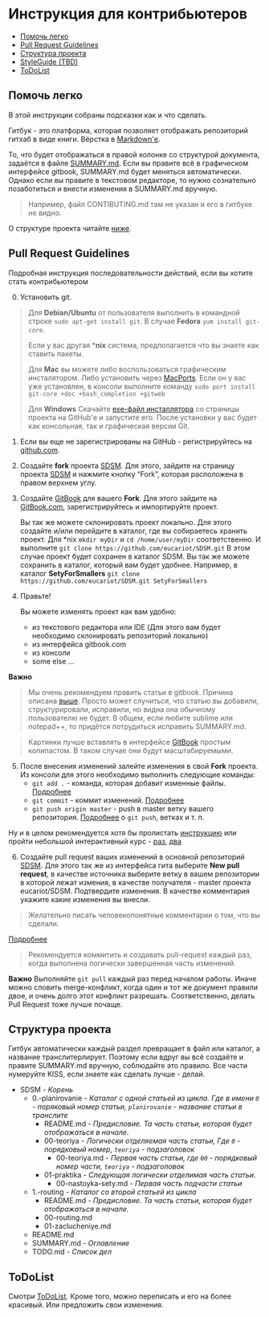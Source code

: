 # Инструкция для контрибьютеров

- [Помочь легко](#Помочь-легко)
- [Pull Request Guidelines](#pull-request-guidelines)
- [Структура проекта](#Структура-проекта)
- [StyleGuide (TBD)](#StyleGuide)
- [ToDoList](#ToDoList)


## Помочь легко
В этой инструкции собраны подсказки как и что сделать.

Гитбук - это платформа, которая позволяет отображать репозиторий гитхаб в виде книги.
Вёрстка в [Markdown'е](http://www.diy.ru/info/markdown/).

То, что будет отображаться в правой колонке со структурой документа, задаётся в файле [SUMMARY.md](https://github.com/eucariot/SDSM/blob/master/SUMMARY.md).
Если вы правите всё в графическом интерфейсе gitbook, SUMMARY.md будет меняться автоматически. 
Однако если вы правите в текстовом редакторе, то нужно сознательно позаботиться и внести изменения в SUMMARY.md вручную.
> Например, файл CONTIBUTING.md там не указан и его в гитбуке не видно.

О структуре проекта читайте [ниже](#Структура-проекта).


## Pull Request Guidelines

Подробная инструкция последовательности действий, если вы хотите стать контрибьютером

0. Установить git.

> Для **Debian/Ubuntu** от пользователя выполнить в командной строке `sudo apt-get install git`.
> В случае **Fedora** `yum install git-core`.
> 
> Если у вас другая ***nix** система, предполагается что вы знаете как ставить пакеты. 
> 
> Для **Mac** вы можете либо воспользоваться графическим инсталятором.
> Либо установить через [MacPorts](http://www.macports.org). 
> Если он у вас уже установлен, в консоли выполните команду `sudo port install git-core +doc +bash_completion +gitweb`
> 
> Для **Windows**
> Cкачайте [exe-файл инсталлятора](http://msysgit.github.com/) со страницы проекта на GitHub'е и запустите его.
> После установки у вас будет как консольная, так и графическая версии Git.

1. Если вы еще не зарегистрированы на GitHub - регистрируйтесь на [github.com](https://github.com/join?source=login).

2. Создайте **fork** проекта [SDSM](https://github.com/eucariot/SDSM.git).
Для этого, зайдите на страницу проекта [SDSM](https://github.com/eucariot/SDSM.git) и нажмите кнопку “Fork”, которая расположена в правом верхнем углу.

3. Создайте [GitBook](https://gitbook.com) для вашего **Fork**. Для этого зайдите на [GitBook.com](https://gitbook.com), зарегистрируйтесь и импортируйте проект.

    Вы так же можете склонировать проект локально. Для этого создайте и/или перейдите в каталог, где вы собираетесь хранить проект. 
    Для *nix `mkdir myDir` и `cd /home/user/myDir` соответственно. И выполните `git clone https://github.com/eucariot/SDSM.git`
    В этом случае проект будет сохранен в каталог SDSM.
    Вы так же можете сохранить в каталог, который вам будет удобнее. Например, в каталог **SetyForSmallers** `git clone https://github.com/eucariot/SDSM.git SetyForSmallers`

4. Правьте!

    Вы можете изменять проект как вам удобно: 
    * из текстового редактора или IDE (Для этого вам будет необходимо склонировать репозиторий локально)
    * из интерфейса gitbook.com
    * из консоли
    * some else ...
 
 **Важно**
> Мы очень рекомендуем править статьи в gitbook. Причина описана [выше](#Помочь-легко). 
> Просто может случиться, что статью вы добавили, структурировали, исправили, но видна она обычному пользователю не будет.
> В общем, если любите sublime или notepad++, то придётся потрудиться исправить SUMMARY.md.

> Картинки лучше вставлять в интерфейсе [GitBook](https://gitbook.com) простым копипастом. В таком случае они будут масштабируемыми.

5. После внесения изменений залейте изменения в свой **Fork** проекта. 
    Из консоли для этого необходимо выполнить следующие команды:
    * `git add .` - команда, которая добавит изменные файлы. [Подробнее](https://git-scm.com/docs/git-add)
    * `git commit` - коммит изменений. [Подробнее]()
    * `git push origin master` - push в master ветку вашего репозитория. [Подробнее](https://guides.github.com/introduction/git-handbook/) о `git push`, ветках и т. п. 

Ну и в целом рекомендуется хотя бы пролистать [инструкцию](https://git-scm.com/book/en/v2) или пройти небольшой интерактивный курс - [раз](https://try.github.io/), [два](https://githowto.com/ru)

6. Создайте pull request ваших изменений в основной репозиторий [SDSM](https://github.com/eucariot/SDSM.git).
Для этого так же из интерфейса гита выберите **New pull request**, в качестве источника выберите ветку в вашем репозитории в которой лежат измения, в качестве получателя - master проекта eucariot/SDSM. Подтвердите изменения. В качестве комментария укажите какие изменения вы внесли. 

> Желательно писать человекопонятные комментарии о том, что вы сделали.

[Подробнее](https://git-scm.com/book/en/v2/Distributed-Git-Contributing-to-a-Project)

> Рекомендуется коммитить и создавать pull-request каждый раз, когда выполнена логически завершенная часть изменений.

**Важно** 
Выполняйте `git pull` каждый раз перед началом работы. Иначе можно словить merge-конфликт, когда один и тот же документ правили двое, и очень долго этот конфликт разрешать. 
Соответственно, делать Pull Request тоже лучше почаще.

## Структура проекта

Гитбук автоматически каждый раздел превращает в файл или каталог, а название транслитерлирует. Поэтому если вдруг вы всё создаёте и правите SUMMARY.md вручную, соблюдайте это правило.
Все части нумеруйте KISS, если знаете как сделать лучше - делай.

* SDSM - _Корень_
  * 0.-planirovanie - _Каталог с одной статьей из цикла. Где в имени `0` - поряковый номер статьи, `planirovanie` - название статьи в транслите_
    * README.md - _Предисловие. Та часть статьи, которая будет отображаться в начале_.
    * 00-teoriya - _Логически отделяемая часть статьи, Где `0` - порядковый номер, `teoriya` - подзаголовок_
      * 00-teoriya.md - _Первая часть статьи, где `00` - порядковый номер части, `teoriya` - подзаголовок_
    * 01-praktika - _Следующая логически отделимая часть статьи._
      * 00-nastoyka-sety.md - _Первая часть подчасти статьи_
  * 1.-routing - _Каталог со второй статьей из цикла_
    * README.md - _Предисловие. Та часть статьи, которая будет отображаться в начале._
    * 00-routing.md 
    * 01-zaclucheniye.md
  * README.md
  * SUMMARY.md - _Оглавление_
  * TODO.md - _Список дел_


## ToDoList

Смотри [ToDoList](./TODO.md). Кроме того, можно переписать и его на более красивый. Или предложить свои изменения.

